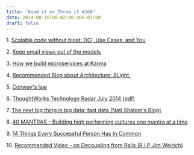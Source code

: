 ```yaml
---
title: 'Read it or Throw it #160'
date: 2014-08-16T08:02:00.006-07:00
draft: false
---
```


1. [Scalable code without bloat: DCI, Use Cases, and You](http://devblog.reverb.com/post/93075989836/scalable-code-without-bloat-dci-use-cases-and-you)

2. [Keep email views out of the models](http://david.heinemeierhansson.com/2012/emails-are-views.html)

3. [How we build microservices at Karma](https://blog.yourkarma.com/building-microservices-at-karma)

4. [Recommended Blog about Architecture: 8Light ](http://blog.8thlight.com/)

5. [Conway's law](http://en.wikipedia.org/wiki/Conway's_law)

6. [ThoughtWorks Technology Radar July 2014 (pdf)](http://assets.thoughtworks.com/assets/technology-radar-july-2014-en.pdf)

7. [The next big thing in big data: fast data (Nati Shalom's Blog)](http://natishalom.typepad.com/nati_shaloms_blog/2014/06/the-next-big-thing-in-big-data-fast-data.html)

8. [40 MANTRAS - Building high performing cultures one mantra at a time](http://40mantras.com/)

9. [14 Things Every Successful Person Has In Common](http://www.forbes.com/sites/danschawbel/2013/12/17/14-things-every-successful-person-has-in-common/)  

10. [Recommended Video - on Decoupling from Rails (R.I.P Jim Weirich)](https://www.youtube.com/watch?v=tg5RFeSfBM4)